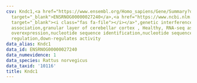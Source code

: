 ```yaml
---
csv: Kndc1,<a href="https://www.ensembl.org/Homo_sapiens/Gene/Summary?db=core;g=ENSRNOG00000027240"
  target="_blank">ENSRNOG00000027240</a>,<a href="https://www.ncbi.nlm.nih.gov/pubmed/30467350"
  target="_blank"><i class="fas fa-file"></i></a>",genetic interference,functional
  association,granular layer of cerebellar cortex , Healthy, RNA-seq assay, hsf-1
  overexpression,nucleotide sequence identification,nucleotide sequence identification,transcriptional
  regulation,down-regulates activity
data_alias: Kndc1
data_id: ENSRNOG00000027240
data_numevidence: 1
data_species: Rattus norvegicus
data_taxid: '10116'
title: Kndc1
---
```

